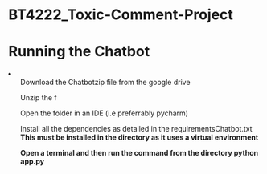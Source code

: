 # BT4222_Toxic-Comment-Project


<h1> Running the Chatbot </h1>
<li>
      <ol> Download the Chatbotzip file from the google drive </ol>
      <ol> Unzip the f </ol>
      <ol> Open the folder in an IDE (i.e preferrably pycharm)</ol>
      <ol> Install all the dependencies as detailed in the requirementsChatbot.txt 
          <b> This must be installed in the directory as it uses a virtual environment<b>  </ol>
      <ol> Open a terminal and then run the command from the directory python app.py </ol>     
</li>
          
